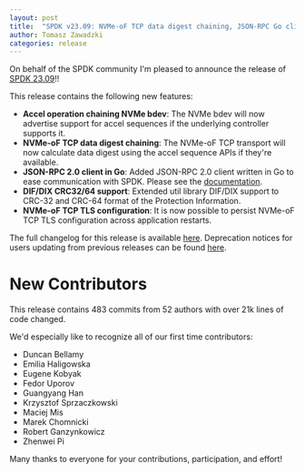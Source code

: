 ```yaml
---
layout: post
title:  "SPDK v23.09: NVMe-oF TCP data digest chaining, JSON-RPC Go client, DIF/DIX CRC32/64"
author: Tomasz Zawadzki
categories: release
---
```


On behalf of the SPDK community I'm pleased to announce the release of [SPDK 23.09](https://github.com/spdk/spdk/releases/tag/v23.09)!!

This release contains the following new features:

 - **Accel operation chaining NVMe bdev**: The NVMe bdev will now advertise support for accel sequences if the underlying controller supports it.
 - **NVMe-oF TCP data digest chaining**: The NVMe-oF TCP transport will now calculate data digest using the accel sequence APIs if they're available.
 - **JSON-RPC 2.0 client in Go**: Added JSON-RPC 2.0 client written in Go to ease communication with SPDK. Please see the [documentation](https://github.com/spdk/spdk/blob/v23.09/go/rpc/README.md).
 - **DIF/DIX CRC32/64 support**: Extended util library DIF/DIX support to CRC-32 and CRC-64 format of the Protection Information.
 - **NVMe-oF TCP TLS configuration**: It is now possible to persist NVMe-oF TCP TLS configuration across application restarts.


The full changelog for this release is available [here](https://github.com/spdk/spdk/releases/tag/v23.09).
Deprecation notices for users updating from previous releases can be found [here](https://github.com/spdk/spdk/blob/v23.09/deprecation.md).

# New Contributors

This release contains 483 commits from 52 authors with over 21k lines of code changed.

We'd especially like to recognize all of our first time contributors:

 - Duncan Bellamy [](codespell-ignore)
 - Emilia Haligowska [](codespell-ignore)
 - Eugene Kobyak [](codespell-ignore)
 - Fedor Uporov [](codespell-ignore)
 - Guangyang Han [](codespell-ignore)
 - Krzysztof Sprzaczkowski [](codespell-ignore)
 - Maciej Mis [](codespell-ignore)
 - Marek Chomnicki [](codespell-ignore)
 - Robert Ganzynkowicz [](codespell-ignore)
 - Zhenwei Pi [](codespell-ignore)

Many thanks to everyone for your contributions, participation, and effort!
